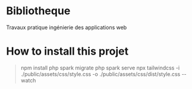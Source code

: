 # Bibliotheque
Travaux pratique ingénierie des applications web


# How to install this projet

> npm install
> php spark migrate
> php spark serve
> npx tailwindcss -i ./public/assets/css/style.css -o ./public/assets/css/dist/style.css --watch

